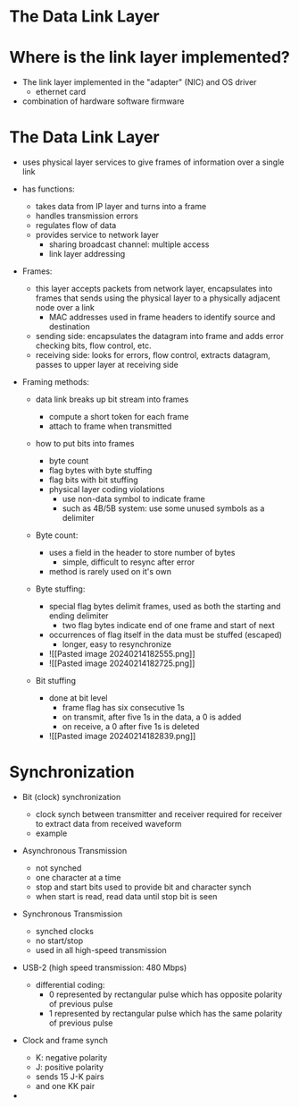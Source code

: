 # The Data Link Layer 

# Where is the link layer implemented?
- The link layer implemented in the "adapter" (NIC) and OS driver
	- ethernet card
- combination of hardware software firmware 

# The Data Link Layer 
- uses physical layer services to give frames of information over a single link
- has functions:
	- takes data from IP layer and turns into a frame
	- handles transmission errors
	- regulates flow of data
	- provides service to network layer
		- sharing broadcast channel: multiple access
		- link layer addressing


- Frames:
	- this layer accepts packets from network layer, encapsulates into frames that sends using the physical layer to a physically adjacent node over a link
		- MAC addresses used in frame headers to identify source and destination
	- sending side: encapsulates the datagram into frame and adds error checking bits, flow control, etc.
	- receiving side: looks for errors, flow control, extracts datagram, passes to upper layer at receiving side 

- Framing methods:
	- data link breaks up bit stream into frames
		- compute a short token for each frame
		- attach to frame when transmitted
	- how to put bits into frames
		- byte count
		- flag bytes with byte stuffing
		- flag bits with bit stuffing
		- physical layer coding violations
			- use non-data symbol to indicate frame
			- such as 4B/5B system: use some unused symbols as a delimiter

	- Byte count:
		- uses a field in the header to store number of bytes
			- simple, difficult to resync after error
		- method is rarely used on it's own
	- Byte stuffing: 
		- special flag bytes delimit frames, used as both the starting and ending delimiter
			- two flag bytes indicate end of one frame and start of next
		- occurrences of flag itself in the data must be stuffed (escaped)
			- longer, easy to resynchronize
		- ![[Pasted image 20240214182555.png]]
		- ![[Pasted image 20240214182725.png]]
	- Bit stuffing 
		- done at bit level
			- frame flag has six consecutive 1s
			- on transmit, after five 1s in the data, a 0 is added
			- on receive, a 0 after five 1s is deleted
		- ![[Pasted image 20240214182839.png]]

# Synchronization 
- Bit (clock) synchronization
	- clock synch between transmitter and receiver required for receiver to extract data from received waveform
	- example

- Asynchronous Transmission 
	- not synched
	- one character at a time
	- stop and start bits used to provide bit and character synch
	- when start is read, read data until stop bit is seen 
- Synchronous Transmission
	- synched clocks
	- no start/stop
	- used in all high-speed transmission
- USB-2 (high speed transmission: 480 Mbps)
	- differential coding: 
		- 0 represented by rectangular pulse which has opposite polarity of previous pulse 
		- 1 represented by rectangular pulse which has the same polarity of previous pulse
- Clock and frame synch
	- K: negative polarity
	- J: positive polarity
	- sends 15 J-K pairs
	- and one KK pair 

- 